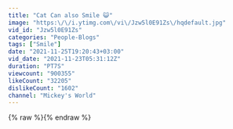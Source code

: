 ```yaml
---
title: "Cat Can also Smile 😺"
image: "https:\/\/i.ytimg.com\/vi\/Jzw5l0E91Zs\/hqdefault.jpg"
vid_id: "Jzw5l0E91Zs"
categories: "People-Blogs"
tags: ["Smile"]
date: "2021-11-25T19:20:43+03:00"
vid_date: "2021-11-23T05:31:12Z"
duration: "PT7S"
viewcount: "900355"
likeCount: "32205"
dislikeCount: "1602"
channel: "Mickey's World"
---
```

{% raw %}{% endraw %}
